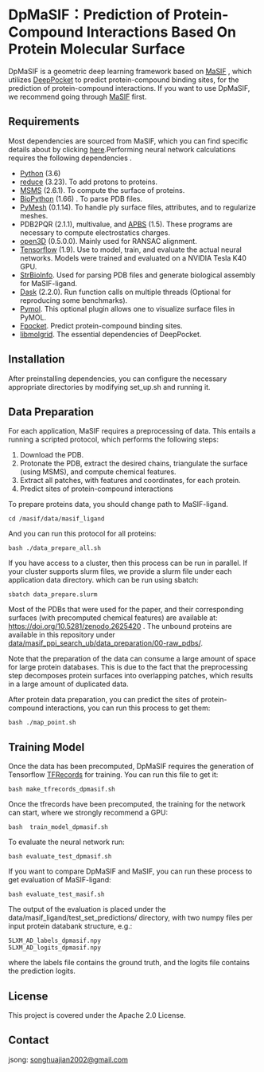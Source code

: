 # DpMaSIF：Prediction of Protein-Compound Interactions Based On Protein Molecular Surface
DpMaSIF is a geometric deep learning framework based on [MaSIF](https://github.com/LPDI-EPFL/masif) , which utilizes [DeepPocket](https://github.com/devalab/DeepPocket?tab=readme-ov-file) to predict protein-compound binding sites, for the prediction of protein-compound interactions.
If you want to use DpMaSIF, we recommend going through [MaSIF](https://github.com/LPDI-EPFL/masif) first.
## Requirements
Most dependencies are sourced from MaSIF, which you can find specific details about by clicking [here](https://github.com/LPDI-EPFL/masif).Performing neural network calculations requires the following dependencies .
* [Python](https://www.python.org/) (3.6)
* [reduce](http://kinemage.biochem.duke.edu/software/reduce.php) (3.23). To add protons to proteins. 
* [MSMS](http://mgltools.scripps.edu/packages/MSMS/) (2.6.1). To compute the surface of proteins. 
* [BioPython](https://github.com/biopython/biopython) (1.66) . To parse PDB files. 
* [PyMesh](https://github.com/PyMesh/PyMesh) (0.1.14). To handle ply surface files, attributes, and to regularize meshes.
* PDB2PQR (2.1.1), multivalue, and [APBS](http://www.poissonboltzmann.org/) (1.5). These programs are necessary to compute electrostatics charges.
* [open3D](https://github.com/IntelVCL/Open3D) (0.5.0.0). Mainly used for RANSAC alignment.
* [Tensorflow](https://www.tensorflow.org/) (1.9). Use to model, train, and evaluate the actual neural networks. Models were trained and evaluated on a NVIDIA Tesla K40 GPU.
* [StrBioInfo](https://pypi.org/project/StrBioInfo/). Used for parsing PDB files and generate biological assembly for MaSIF-ligand.
* [Dask](https://dask.org/) (2.2.0). Run function calls on multiple threads (Optional for reproducing some benchmarks).
* [Pymol](https://pymol.org/2/). This optional plugin allows one to visualize surface files in PyMOL.
* [Fpocket](https://github.com/Discngine/fpocket).  Predict protein-compound binding sites.
* [libmolgrid](https://github.com/gnina/libmolgrid). The essential dependencies of DeepPocket.
## Installation
After preinstalling dependencies, you can configure the necessary appropriate directories by modifying set_up.sh and running it.
## Data Preparation
For each application, MaSIF requires a preprocessing of data. This entails a running a scripted protocol, 
which performs the following steps: 

1. Download the PDB. 
2. Protonate the PDB, extract the desired chains, triangulate the surface (using MSMS), and compute chemical features. 
3. Extract all patches, with features and coordinates, for each protein.
4. Predict sites of protein-compound interactions

To prepare proteins data, you should change path to MaSIF-ligand.
```
cd /masif/data/masif_ligand
```
And you can run this protocol for all proteins:
```
bash ./data_prepare_all.sh
```
If you have access to a cluster, then this process can be run in parallel. If your cluster supports slurm files, we provide a slurm file under each application data directory. which can be run using sbatch: 

```
sbatch data_prepare.slurm
```

Most of the PDBs that were used for the paper, and their corresponding surfaces (with precomputed chemical features) are available at: https://doi.org/10.5281/zenodo.2625420 . The unbound proteins are available in this repository under [data/masif_ppi_search_ub/data_preparation/00-raw_pdbs/](https://github.com/LPDI-EPFL/masif/tree/master/data/masif_ppi_search_ub/data_preparation/00-raw_pdbs).

Note that the preparation of the data can consume a large amount of space for large protein databases. This is due to the fact that the preprocessing step decomposes protein surfaces into overlapping patches, which results in a large amount of duplicated data.

After protein data preparation, you can predict the sites of protein-compound interactions, you can run this process to get them:
```
bash ./map_point.sh
```
## Training Model
Once the data has been precomputed, DpMaSIF requires the generation of Tensorflow 
[TFRecords](#https://www.tensorflow.org/tutorials/load_data/tf_records) for training.
You can run this file to get it:
```
bash make_tfrecords_dpmasif.sh
```
Once the tfrecords have been precomputed, the training for the network can start, where we strongly recommend a GPU:

```
bash  train_model_dpmasif.sh
```

To evaluate the neural network run: 
```
bash evaluate_test_dpmasif.sh
```
If you want to compare DpMaSIF and MaSIF, you can run these process to get evaluation of MaSIF-ligand:
```
bash evaluate_test_masif.sh
```
The output of the evaluation is placed under the data/masif_ligand/test_set_predictions/ directory, with two numpy files per input protein databank structure, e.g.: 

```
5LXM_AD_labels_dpmasif.npy
5LXM_AD_logits_dpmasif.npy
```
where the labels file contains the ground truth, and the logits file contains the prediction logits.
## License
This project is covered under the Apache 2.0 License.
## Contact
jsong: songhuajian2002@gmail.com
